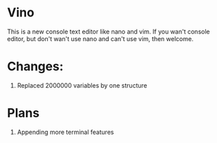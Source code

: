 # Vino  
This is a new console text editor like nano and vim. If you wan't console editor, but don't wan't use nano and can't use vim, then welcome.  
# Changes:  
1) Replaced 2000000 variables by one structure  
# Plans
1) Appending more terminal features  
